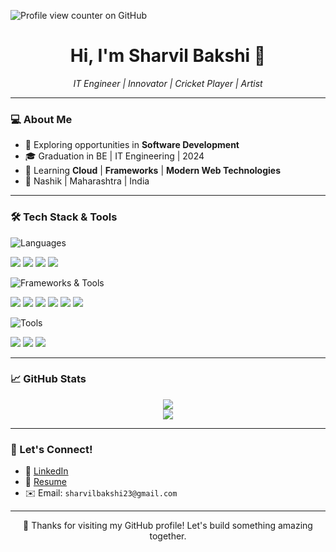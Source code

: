 ![Profile view counter on GitHub](https://komarev.com/ghpvc/?username=sharvil-bakshi)
<h1 align="center">Hi, I'm Sharvil Bakshi 👋</h1>

<p align="center">
  <i>IT Engineer | Innovator | Cricket Player | Artist</i>
</p>

---

### 💻 About Me

- 🔭 Exploring opportunities in **Software Development**  
- 🎓 Graduation in BE | IT Engineering | 2024
- 🌱 Learning **Cloud** | **Frameworks** | **Modern Web Technologies**
- 📍 Nashik | Maharashtra | India

---

### 🛠️ Tech Stack & Tools

![Languages](https://img.shields.io/badge/-Languages-000?style=for-the-badge)
<p>
  <img src="https://img.shields.io/badge/-Python-3776AB?style=flat-square&logo=python&logoColor=white" />
  <img src="https://img.shields.io/badge/-Java-007396?style=flat-square&logo=java&logoColor=white" />
  <img src="https://img.shields.io/badge/-C++-00599C?style=flat-square&logo=c%2B%2B&logoColor=white" />
  <img src="https://img.shields.io/badge/-JavaScript-F7DF1E?style=flat-square&logo=javascript&logoColor=black" />
</p>

![Frameworks & Tools](https://img.shields.io/badge/-Frameworks%20%26%20Tools-000?style=for-the-badge)
<p>
  <img src="https://img.shields.io/badge/-Node.js-339933?style=flat-square&logo=node.js&logoColor=white" />
  <img src="https://img.shields.io/badge/-Express.js-000000?style=flat-square&logo=express&logoColor=white" />
  <img src="https://img.shields.io/badge/-MongoDB-47A248?style=flat-square&logo=mongodb&logoColor=white" />
  <img src="https://img.shields.io/badge/-MySQL-4479A1?style=flat-square&logo=mysql&logoColor=white" />
  <img src="https://img.shields.io/badge/-React-61DAFB?style=flat-square&logo=react&logoColor=black" />
  <img src="https://img.shields.io/badge/-Git-F05032?style=flat-square&logo=git&logoColor=white" />
</p>

![Tools](https://img.shields.io/badge/-Dev%20Tools-000?style=for-the-badge)
<p>
  <img src="https://img.shields.io/badge/-Postman-FF6C37?style=flat-square&logo=postman&logoColor=white" />
  <img src="https://img.shields.io/badge/-VS%20Code-007ACC?style=flat-square&logo=visual-studio-code&logoColor=white" />
  <img src="https://img.shields.io/badge/-Linux-FCC624?style=flat-square&logo=linux&logoColor=black" />
</p>

---

### 📈 GitHub Stats

<p align="center">
  <img src="https://github-readme-stats.vercel.app/api?username=sharvil-bakshi&show_icons=true&hide_border=true&theme=radical" />
  <br/>
  <img src="https://github-readme-stats.vercel.app/api/top-langs/?username=sharvil-bakshi&layout=compact&theme=radical" />
</p>

---

### 🤝 Let's Connect!

- 🔗 [LinkedIn](https://www.linkedin.com/in/sharvil-bakshi?)
- 💼 [Resume](https://drive.google.com/file/d/1QgFoMzDww9Q_7NQfyOOTKH4m35LYiXbz/view?usp=sharing)
- ✉️ Email: `sharvilbakshi23@gmail.com`

---

<p align="center">💙 Thanks for visiting my GitHub profile! Let's build something amazing together.</p>
